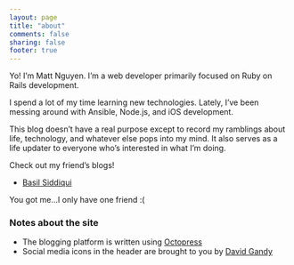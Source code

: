 ```yaml
---
layout: page
title: "about"
comments: false
sharing: false
footer: true
---
```

Yo! I’m Matt Nguyen. I’m a web developer primarily focused on Ruby on Rails development.

I spend a lot of my time learning new technologies. Lately, I’ve been messing around with Ansible, Node.js, and iOS development.

This blog doesn’t have a real purpose except to record my ramblings about life, technology, and whatever else pops into my mind. It also serves as a life updater to everyone who’s interested in what I’m doing.

Check out my friend’s blogs!

* [Basil Siddiqui](http://www.bsiddiqui.com/)

You got me…I only have one friend :(

### Notes about the site

* The blogging platform is written using [Octopress](http://octopress.org/)
* Social media icons in the header are brought to you by [David Gandy](http://www.flaticon.com/authors/dave-gandy)
